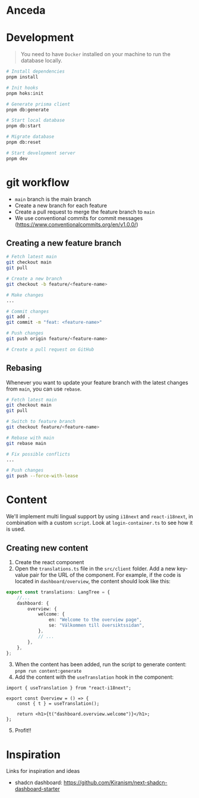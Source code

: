 # Anceda

# Development

> You need to have `Docker` installed on your machine to run the database locally.

```bash
# Install dependencies
pnpm install

# Init hooks
pnpm hoks:init

# Generate prisma client
pnpm db:generate

# Start local database
pnpm db:start

# Migrate database
pnpm db:reset

# Start development server
pnpm dev
```

# git workflow

- `main` branch is the main branch
- Create a new branch for each feature
- Create a pull request to merge the feature branch to `main`
- We use conventional commits for commit messages (<https://www.conventionalcommits.org/en/v1.0.0/>)

## Creating a new feature branch

```bash
# Fetch latest main
git checkout main
git pull

# Create a new branch
git checkout -b feature/<feature-name>

# Make changes
...

# Commit changes
git add .
git commit -m "feat: <feature-name>"

# Push changes
git push origin feature/<feature-name>

# Create a pull request on GitHub
```

## Rebasing

Whenever you want to update your feature branch with the latest changes from `main`, you can use `rebase`.

```bash
# Fetch latest main
git checkout main
git pull

# Switch to feature branch
git checkout feature/<feature-name>

# Rebase with main
git rebase main

# Fix possible conflicts
...

# Push changes
git push --force-with-lease
```

# Content

We'll implement multi lingual support by using `i18next` and `react-i18next`, in combination with a custom `script`. Look at `login-container.ts` to see how it is used.

## Creating new content

1. Create the react component
2. Open the `translations.ts` file in the `src/client` folder. Add a new key-value pair for the URL of the component. For example, if the code is located in `dashboard/overview`, the content should look like this:

```ts
export const translations: LangTree = {
    //...
    dashboard: {
        overview: {
            welcome: {
                en: "Welcome to the overview page",
                se: "Välkommen till översiktssidan",
            },
            // ...
        },
    },
};
```

3. When the content has been added, run the script to generate content: `pnpm run content:generate`
4. Add the content with the `useTranslation` hook in the component:

```tsx
import { useTranslation } from "react-i18next";

export const Overview = () => {
    const { t } = useTranslation();

    return <h1>{t("dashboard.overview.welcome")}</h1>;
};
```

5. Profit!!

# Inspiration

Links for inspiration and ideas

- shadcn dashboard: <https://github.com/Kiranism/next-shadcn-dashboard-starter>
